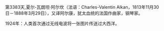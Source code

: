 第3383天,夏尔-瓦朗坦·阿尔坎（法语：Charles-Valentin Alkan，1813年11月30日－1888年3月29日），又译阿尔康，犹太血统的法国作曲家，钢琴家。
 
1924年：人类首次通过无线电波将一张图片传送过大西洋。